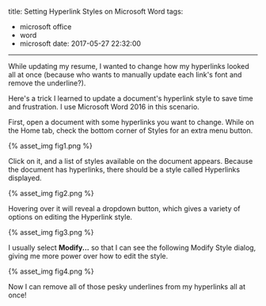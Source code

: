 title: Setting Hyperlink Styles on Microsoft Word
tags:
  - microsoft office
  - word
  - microsoft
date: 2017-05-27 22:32:00
---



While updating my resume, I wanted to change how my hyperlinks looked all at once (because who wants to manually update each link's font and remove the underline?).

Here's a trick I learned to update a document's hyperlink style to save time and frustration. I use Microsoft Word 2016 in this scenario.

First, open a document with some hyperlinks you want to change. While on the Home tab, check the bottom corner of Styles for an extra menu button.

{% asset_img fig1.png %}

Click on it, and a list of styles available on the document appears. Because the document has hyperlinks, there should be a style called Hyperlinks displayed.

{% asset_img fig2.png %}

Hovering over it will reveal a dropdown button, which gives a variety of options on editing the Hyperlink style.

{% asset_img fig3.png %}

I usually select **Modify...** so that I can see the following Modify Style dialog, giving me more power over how to edit the style.

{% asset_img fig4.png %}

Now I can remove all of those pesky underlines from my hyperlinks all at once!